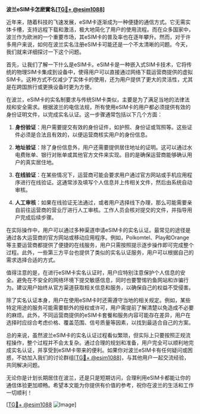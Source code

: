 **波兰eSIM卡怎麽實名[[TG💪+ @esim1088](https://t.me/s/esim1088)]**

近年来，随着科技的飞速发展，eSIM卡逐渐成为一种便捷的通信方式。它无需实体卡槽，支持远程下载和激活，极大地简化了用户的使用流程。而在众多国家中，波兰作为欧洲的一个重要市场，其eSIM卡的普及率也在逐年攀升。然而，对于许多用户来说，如何在波兰实名注册eSIM卡可能还是一个不太清晰的问题。今天，我们就来详细探讨一下这个问题。

首先，让我们了解一下什么是eSIM卡。eSIM卡是一种嵌入式SIM卡技术，它将传统的物理SIM卡集成到设备中，使得用户可以直接通过网络下载运营商提供的虚拟SIM卡。这种方式不仅减少了实体卡的使用，还为用户提供了更大的灵活性，尤其是在跨国旅行或更换设备时更为方便。

在波兰，eSIM卡的实名制要求与传统SIM卡类似，主要是为了满足当地的法律法规和安全需求。根据波兰的电信法规，所有使用eSIM卡的用户都必须提供有效的身份证明文件，以完成实名认证。这一步骤通常包括以下几个方面：

1. **身份验证**：用户需要提交有效的身份证件，如护照、身份证或驾照等。这些证件必须是合法且有效的，以便运营商核实用户的身份信息。

2. **地址验证**：除了身份信息外，用户还需要提供居住地址的证明。这可以通过水电费账单、银行对账单或其他官方文件来实现。目的是确保运营商能够确认用户的真实居住地。

3. **在线验证**：在某些情况下，运营商可能会要求用户通过官方网站或手机应用程序进行在线验证。这通常涉及填写个人信息并上传相关文件，然后由系统自动审核。

4. **人工审核**：如果在线验证无法通过，或者用户选择线下办理，那么可能需要亲自前往运营商的营业厅进行人工审核。工作人员会核对提交的文件，并指导用户完成后续步骤。

在实际操作中，用户可以通过多种渠道申请eSIM卡的实名认证。最常见的途径是通过各大运营商的官方网站或移动应用程序。例如，Polkomtel、Play和Orange等主要运营商都提供了便捷的在线服务，用户只需按照提示逐步操作即可完成整个过程。此外，一些第三方平台也提供了类似的实名认证服务，用户可以根据自己的需求选择合适的方式。

值得注意的是，在进行eSIM卡实名认证时，用户应特别注意保护个人信息的安全。避免在不安全的网络环境下提交敏感信息，同时也要警惕钓鱼网站和诈骗行为。建议用户始终从官方渠道获取相关信息和服务，以确保自己的权益不受侵害。

除了实名认证本身，用户在使用eSIM卡时还需遵守当地的相关规定。例如，某些特定用途的服务可能需要额外的授权或许可，用户需提前了解清楚以免造成不必要的麻烦。此外，不同运营商提供的eSIM卡套餐和服务内容可能存在差异，用户在选择时应综合考虑价格、覆盖范围、信号质量等因素，以找到最适合自己的方案。

总的来说，虽然波兰eSIM卡的实名认证过程看似繁琐，但实际上只要按照正规流程操作，整个过程并不会太复杂。通过合理的规划和准备，用户完全可以顺利地完成实名认证，并享受到eSIM卡带来的便利。如果你对波兰eSIM卡有任何疑问或困惑，不妨加入我们的讨论群组[[TG💪+ @esim1088](https://t.me/s/esim1088)]，与其他用户一起交流经验，共同解决问题。

无论你是计划长期居住在波兰，还是只是短期访问，合理利用eSIM卡都能让你的通信体验更加顺畅。希望本文能为你提供有价值的参考，祝你在波兰的生活和工作一切顺利！

[[TG💪+ @esim1088](https://t.me/s/esim1088) ![Image](https://i.postimg.cc/4NQfJmqS/Snipaste-2025-05-13-00-14-12.png)]